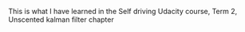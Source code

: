 This is what I have learned in the Self driving Udacity course, Term 2, Unscented kalman filter chapter
